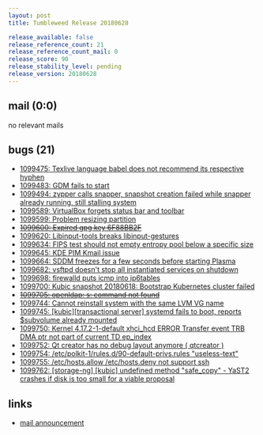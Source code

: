 ```yaml
---
layout: post
title: Tumbleweed Release 20180628

release_available: false
release_reference_count: 21
release_reference_count_mail: 0
release_score: 90
release_stability_level: pending
release_version: 20180628
---
```


## mail (0:0)

no relevant mails

## bugs (21)

<!--more-->

- [1099475: Texlive language babel does not recommend its respective hyphen](https://bugzilla.opensuse.org/show_bug.cgi?id=1099475)
- [1099483: GDM fails to start](https://bugzilla.opensuse.org/show_bug.cgi?id=1099483)
- [1099494: zypper calls snapper, snapshot creation failed while snapper already running, still stalling system](https://bugzilla.opensuse.org/show_bug.cgi?id=1099494)
- [1099589: VirtualBox forgets status bar and toolbar](https://bugzilla.opensuse.org/show_bug.cgi?id=1099589)
- [1099599: Problem resizing partition](https://bugzilla.opensuse.org/show_bug.cgi?id=1099599)
- ~~[1099600: Expired gpg key 6F88BB2F](https://bugzilla.opensuse.org/show_bug.cgi?id=1099600)~~
- [1099620: Libinput-tools breaks libinput-gestures](https://bugzilla.opensuse.org/show_bug.cgi?id=1099620)
- [1099634: FIPS test should not empty entropy pool below a specific size](https://bugzilla.opensuse.org/show_bug.cgi?id=1099634)
- [1099645: KDE PIM Kmail issue](https://bugzilla.opensuse.org/show_bug.cgi?id=1099645)
- [1099664: SDDM freezes for a few seconds before starting Plasma](https://bugzilla.opensuse.org/show_bug.cgi?id=1099664)
- [1099682: vsftpd doesn't stop all instantiated services on shutdown](https://bugzilla.opensuse.org/show_bug.cgi?id=1099682)
- [1099698: firewalld puts icmp into ip6tables](https://bugzilla.opensuse.org/show_bug.cgi?id=1099698)
- [1099700: Kubic snapshot 20180618: Bootstrap Kubernetes cluster failed](https://bugzilla.opensuse.org/show_bug.cgi?id=1099700)
- ~~[1099705: openldap: s: command not found](https://bugzilla.opensuse.org/show_bug.cgi?id=1099705)~~
- [1099744: Cannot reinstall system with the same LVM VG name](https://bugzilla.opensuse.org/show_bug.cgi?id=1099744)
- [1099745: \[kubic\]\[transactional server\] systemd fails to boot, reports $subvolume already mounted](https://bugzilla.opensuse.org/show_bug.cgi?id=1099745)
- [1099750: Kernel 4.17.2-1-default xhci_hcd ERROR Transfer event TRB DMA ptr not part of current TD ep_index](https://bugzilla.opensuse.org/show_bug.cgi?id=1099750)
- [1099752: Qt creator has no debug layout anymore ( qtcreator )](https://bugzilla.opensuse.org/show_bug.cgi?id=1099752)
- [1099754: /etc/polkit-1/rules.d/90-default-privs.rules "useless-text"](https://bugzilla.opensuse.org/show_bug.cgi?id=1099754)
- [1099755: /etc/hosts.allow /etc/hosts.deny not support ssh](https://bugzilla.opensuse.org/show_bug.cgi?id=1099755)
- [1099762: \[storage-ng\] \[kubic\] undefined method "safe_copy" - YaST2 crashes if disk is too small for a viable proposal](https://bugzilla.opensuse.org/show_bug.cgi?id=1099762)



## links

- [mail announcement](https://lists.opensuse.org/opensuse-factory/2018-06/msg00367.html)
